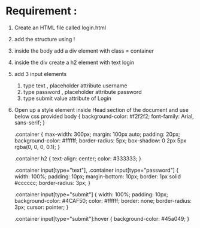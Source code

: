 # Requirement : 

1. Create an HTML file called login.html
2. add the structure using ! 
3. inside the body add a div element with class = container 
4. inside the div create a h2 element with text login
5. add 3 input elements 
   1. type text , placeholder attribute username
   2. type password , placeholder attribute password
   3. type submit  value attribute of Login
6. Open up a style element inside Head section of the document and use below css provided
body {
      background-color: #f2f2f2;
      font-family: Arial, sans-serif;
    }
    
    .container {
      max-width: 300px;
      margin: 100px auto;
      padding: 20px;
      background-color: #ffffff;
      border-radius: 5px;
      box-shadow: 0 2px 5px rgba(0, 0, 0, 0.1);
    }
    
    .container h2 {
      text-align: center;
      color: #333333;
    }
    
    .container input[type="text"],
    .container input[type="password"] {
      width: 100%;
      padding: 10px;
      margin-bottom: 10px;
      border: 1px solid #cccccc;
      border-radius: 3px;
    }
    
    .container input[type="submit"] {
      width: 100%;
      padding: 10px;
      background-color: #4CAF50;
      color: #ffffff;
      border: none;
      border-radius: 3px;
      cursor: pointer;
    }
    
    .container input[type="submit"]:hover {
      background-color: #45a049;
    }